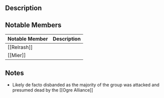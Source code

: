 ## Description


## Notable Members
| Notable Member | Description |
| -------------- | ----------- |
| [[Relrash]]    |             |
| [[Mier]]               |             |

## Notes
* Likely de facto disbanded as the majority of the group was attacked and presumed dead by the [[Ogre Alliance]]